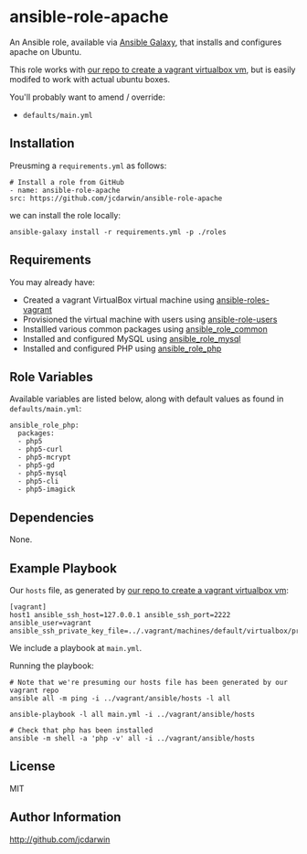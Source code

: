 ansible-role-apache
===================

An Ansible role, available via [Ansible Galaxy](https://galaxy.ansible.com), that installs and configures apache on Ubuntu.

This role works with [our repo to create a vagrant virtualbox vm](https://github.com/jcdarwin/ansible-roles-vagrant), but is easily modifed to work with actual ubuntu boxes.

You'll probably want to amend / override:

* `defaults/main.yml`

Installation
------------

Preusming a `requirements.yml` as follows:

    # Install a role from GitHub
    - name: ansible-role-apache
    src: https://github.com/jcdarwin/ansible-role-apache

we can install the role locally:

    ansible-galaxy install -r requirements.yml -p ./roles


Requirements
------------

You may already have:

* Created a vagrant VirtualBox virtual machine using [ansible-roles-vagrant](https://github.com/jcdarwin/ansible-role-users)
* Provisioned the virtual machine with users using [ansible-role-users](https://github.com/jcdarwin/ansible-role-users)
* Installled various common packages using [ansible_role_common](https://github.com/jcdarwin/ansible-role-common)
* Installed and configured MySQL using [ansible_role_mysql](https://github.com/jcdarwin/ansible-role-mysql)
* Installed and configured PHP using [ansible_role_php](https://github.com/jcdarwin/ansible-role-php)

Role Variables
--------------

Available variables are listed below, along with default values as found in `defaults/main.yml`:

    ansible_role_php:
      packages:
      - php5
      - php5-curl
      - php5-mcrypt
      - php5-gd
      - php5-mysql
      - php5-cli
      - php5-imagick

Dependencies
------------

None.

Example Playbook
----------------

Our `hosts` file, as generated by [our repo to create a vagrant virtualbox vm](https://github.com/jcdarwin/ansible-roles-vagrant):

    [vagrant]
    host1 ansible_ssh_host=127.0.0.1 ansible_ssh_port=2222 ansible_user=vagrant ansible_ssh_private_key_file=../.vagrant/machines/default/virtualbox/private_key

We include a playbook at `main.yml`.

Running the playbook:

    # Note that we're presuming our hosts file has been generated by our vagrant repo
    ansible all -m ping -i ../vagrant/ansible/hosts -l all

    ansible-playbook -l all main.yml -i ../vagrant/ansible/hosts

    # Check that php has been installed
    ansible -m shell -a 'php -v' all -i ../vagrant/ansible/hosts

License
-------

MIT

Author Information
------------------

http://github.com/jcdarwin
